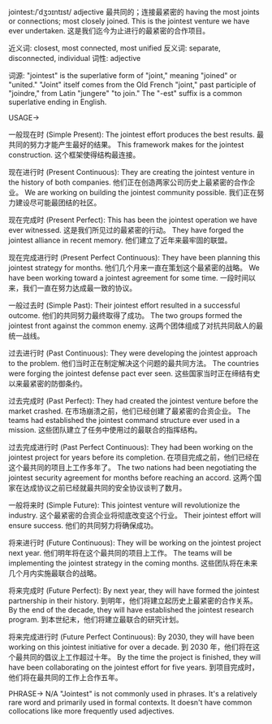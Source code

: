 jointest:/ˈdʒɔɪntɪst/
adjective
最共同的；连接最紧密的
having the most joints or connections; most closely joined.
This is the jointest venture we have ever undertaken. 这是我们迄今为止进行的最紧密的合作项目。

近义词: closest, most connected, most unified
反义词: separate, disconnected, individual
词性: adjective


词源:
"jointest" is the superlative form of "joint," meaning "joined" or "united."  "Joint" itself comes from the Old French "joint," past participle of "joindre," from Latin "jungere" "to join." The "-est" suffix is a common superlative ending in English.


USAGE->

一般现在时 (Simple Present):
The jointest effort produces the best results.  最共同的努力才能产生最好的结果。
This framework makes for the jointest construction. 这个框架使得结构最连接。


现在进行时 (Present Continuous):
They are creating the jointest venture in the history of both companies. 他们正在创造两家公司历史上最紧密的合作企业。
We are working on building the jointest community possible. 我们正在努力建设尽可能最团结的社区。


现在完成时 (Present Perfect):
This has been the jointest operation we have ever witnessed. 这是我们所见过的最紧密的行动。
They have forged the jointest alliance in recent memory. 他们建立了近年来最牢固的联盟。


现在完成进行时 (Present Perfect Continuous):
They have been planning this jointest strategy for months.  他们几个月来一直在策划这个最紧密的战略。
We have been working toward a jointest agreement for some time.  一段时间以来，我们一直在努力达成最一致的协议。


一般过去时 (Simple Past):
Their jointest effort resulted in a successful outcome. 他们的共同努力最终取得了成功。
The two groups formed the jointest front against the common enemy. 这两个团体组成了对抗共同敌人的最统一战线。


过去进行时 (Past Continuous):
They were developing the jointest approach to the problem. 他们当时正在制定解决这个问题的最共同方法。
The countries were forging the jointest defense pact ever seen. 这些国家当时正在缔结有史以来最紧密的防御条约。


过去完成时 (Past Perfect):
They had created the jointest venture before the market crashed. 在市场崩溃之前，他们已经创建了最紧密的合资企业。
The teams had established the jointest command structure ever used in a mission. 这些团队建立了任务中使用过的最联合的指挥结构。


过去完成进行时 (Past Perfect Continuous):
They had been working on the jointest project for years before its completion. 在项目完成之前，他们已经在这个最共同的项目上工作多年了。
The two nations had been negotiating the jointest security agreement for months before reaching an accord. 这两个国家在达成协议之前已经就最共同的安全协议谈判了数月。


一般将来时 (Simple Future):
This jointest venture will revolutionize the industry. 这个最紧密的合资企业将彻底改变这个行业。
Their jointest effort will ensure success. 他们的共同努力将确保成功。


将来进行时 (Future Continuous):
They will be working on the jointest project next year.  他们明年将在这个最共同的项目上工作。
The teams will be implementing the jointest strategy in the coming months.  这些团队将在未来几个月内实施最联合的战略。


将来完成时 (Future Perfect):
By next year, they will have formed the jointest partnership in their history. 到明年，他们将建立起历史上最紧密的合作关系。
By the end of the decade, they will have established the jointest research program. 到本世纪末，他们将建立最联合的研究计划。


将来完成进行时 (Future Perfect Continuous):
By 2030, they will have been working on this jointest initiative for over a decade. 到 2030 年，他们将在这个最共同的倡议上工作超过十年。
By the time the project is finished, they will have been collaborating on the jointest effort for five years. 到项目完成时，他们将在最共同的工作上合作五年。


PHRASE->
N/A  "Jointest" is not commonly used in phrases. It's a relatively rare word and primarily used in formal contexts.  It doesn't have common collocations like more frequently used adjectives.

